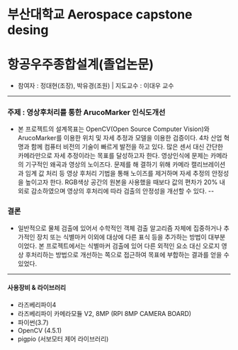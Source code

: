 # 부산대학교 Aerospace capstone desing
# 항공우주종합설계(졸업논문)  
* 참여자 : 정대현(조장), 박유경(조원) | 지도교수 : 이대우 교수
---
### 주제 : 영상후처리를 통한 ArucoMarker 인식도개선  
* 본 프로젝트의 설계목표는 OpenCV(Open Source Computer Vision)와 ArucoMarker를 이용한 위치 및 자세 추정과 모델을 이용한 검증이다. 4차 산업 혁명과 함께 컴퓨터 비전의 기술이 빠르게 발전을 하고 있다. 많은 센서 대신 간단한 카메라만으로 자세 추정이라는 목표를 달성하고자 한다. 영상인식에 문제는 카메라의 기구적인 왜곡과 영상의 노이즈다. 문제를 해 결하기 위해 카메라 캘리브레이션과 임계 값 처리 등 영상 후처리 기법을 통해 노이즈를 제거하며 자세 추정의 안정성을 높이고자 한다. RGB색상 공간의 원본을 사용했을 때보다 값의 편차가 20% 내외로 감소하였으며 영상의 후처리에 따라 검출의 안정성을 개선할 수 있다.
--
### 결론
* 일반적으로 물체 검출에 있어서 수학적인 객체 검출 알고리즘 자체에 집중하거나 추가적인 장치 또는 식별마커 이외에 대상에 다른 표식 등을 추가하는 방법이 대부분이었다. 본 프로젝트에서는 식별마커 검출에 있어 다른 외적인 요소 대신 오로지 영상 후처리하는 방법으로 개선하는 쪽으로 접근하여 목표에 부합하는 결과를 얻을 수 있었다. 
---
#### 사용장비 & 라이브러리
* 라즈베리파이4
* 라즈베리파이 카메라모듈 V2, 8MP (RPI 8MP CAMERA BOARD)
* 파이썬(3.7)
* OpenCV (4.5.1)
* pigpio (서보모터 제어 라이브러리)